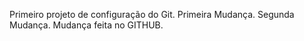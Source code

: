Primeiro projeto de configuração do Git.
Primeira Mudança.
Segunda Mudança.
Mudança feita no GITHUB.
